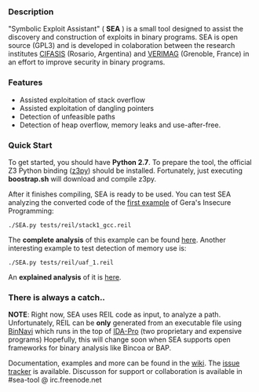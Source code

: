 ### Description

"Symbolic Exploit Assistant" ( **SEA** ) is a small tool designed to assist the discovery and construction of exploits in binary programs. SEA is open source (GPL3) and is developed in colaboration between the research institutes [CIFASIS](http://www.cifasis-conicet.gov.ar/) (Rosario, Argentina) and [VERIMAG](http://www-verimag.imag.fr) (Grenoble, France) in an effort to improve security in binary programs.


### Features

* Assisted exploitation of stack overflow
* Assisted exploitation of dangling pointers
* Detection of unfeasible paths
* Detection of heap overflow, memory leaks and use-after-free.

### Quick Start

To get started, you should have **Python 2.7**. To prepare the tool, the official Z3 Python binding ([z3py](http://research.microsoft.com/en-us/um/redmond/projects/z3/)) should be installed. Fortunately, just executing **boostrap.sh** will download and compile z3py.

After it finishes compiling, SEA is ready to be used. You can test SEA analyzing the converted code of the [first example](http://community.corest.com/~gera/InsecureProgramming/stack1.html) of Gera's Insecure Programming:

    ./SEA.py tests/reil/stack1_gcc.reil
    
The **complete analysis** of this example can be found [here](https://github.com/neuromancer/SEA/wiki/Warming-up-on-stack---1).
Another interesting example to test detection of memory use is:

    ./SEA.py tests/reil/uaf_1.reil

An **explained analysis** of it is [here](https://github.com/neuromancer/SEA/wiki/Use-after-free-(1)).

### There is always a catch..

**NOTE**: Right now, SEA uses REIL code as input, to analyze a path. Unfortunately, REIL can be **only** generated from an executable file using [BinNavi](http://www.zynamics.com/binnavi.html) which runs in the top of [IDA-Pro](https://www.hex-rays.com/products/ida/index.shtml) (two proprietary and expensive programs)
Hopefully, this will change soon when SEA supports open frameworks for binary analysis like Bincoa or BAP.

Documentation, examples and more can be found in the [wiki](https://github.com/neuromancer/SEA/wiki). The [issue tracker](https://github.com/neuromancer/SEA/issues) is available.
Discusson for support or collaboration is available in #sea-tool @ irc.freenode.net
